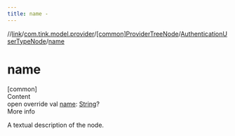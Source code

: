 ```yaml
---
title: name -
---
```

//[link](../../../index.md)/[com.tink.model.provider](../../index.md)/[[common]ProviderTreeNode](../index.md)/[AuthenticationUserTypeNode](index.md)/[name](name.md)



# name  
[common]  
Content  
open override val [name](name.md): [String](https://kotlinlang.org/api/latest/jvm/stdlib/kotlin/-string/index.html)?  
More info  


A textual description of the node.

  




